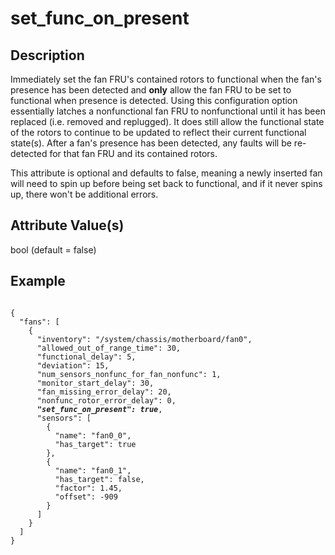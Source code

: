 # set_func_on_present

## Description

Immediately set the fan FRU's contained rotors to functional when the fan's
presence has been detected and **only** allow the fan FRU to be set to
functional when presence is detected. Using this configuration option
essentially latches a nonfunctional fan FRU to nonfunctional until it has been
replaced (i.e. removed and replugged). It does still allow the functional state
of the rotors to continue to be updated to reflect their current functional
state(s). After a fan's presence has been detected, any faults will be
re-detected for that fan FRU and its contained rotors.

This attribute is optional and defaults to false, meaning a newly inserted fan
will need to spin up before being set back to functional, and if it never spins
up, there won't be additional errors.

## Attribute Value(s)

bool (default = false)

## Example

<pre><code>
{
  "fans": [
    {
      "inventory": "/system/chassis/motherboard/fan0",
      "allowed_out_of_range_time": 30,
      "functional_delay": 5,
      "deviation": 15,
      "num_sensors_nonfunc_for_fan_nonfunc": 1,
      "monitor_start_delay": 30,
      "fan_missing_error_delay": 20,
      "nonfunc_rotor_error_delay": 0,
      <b><i>"set_func_on_present": true</i></b>,
      "sensors": [
        {
          "name": "fan0_0",
          "has_target": true
        },
        {
          "name": "fan0_1",
          "has_target": false,
          "factor": 1.45,
          "offset": -909
        }
      ]
    }
  ]
}
</code></pre>
